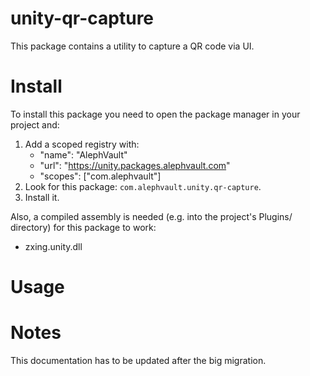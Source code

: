 # unity-qr-capture
This package contains a utility to capture a QR code via UI.

# Install
To install this package you need to open the package manager in your project and:

  1. Add a scoped registry with:
     - "name": "AlephVault"
     - "url": "https://unity.packages.alephvault.com"
     - "scopes": ["com.alephvault"]
  2. Look for this package: `com.alephvault.unity.qr-capture`.
  3. Install it.

Also, a compiled assembly is needed (e.g. into the project's Plugins/ directory) for this package to work:

  - zxing.unity.dll

# Usage

# Notes
This documentation has to be updated after the big migration.
